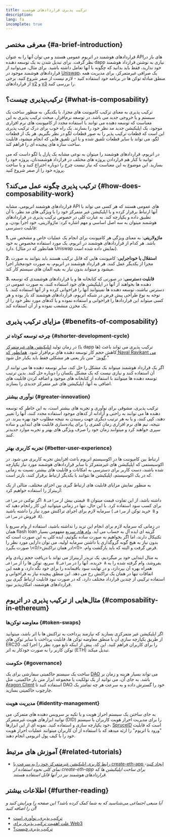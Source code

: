 ```yaml
---
title: ترکیب پذیری قراردادهای هوشمند
description:
lang: fa
incomplete: true
---
```


## معرفی مختصر {#a-brief-introduction}

قراردادهای هوشمند در اتریوم عمومی هستند و می توان آنها را به عنوان APIهای باز در نظر گرفت. برای تبدیل شدن به یک توسعه دهنده dapp نیازی به نوشتن قرارداد هوشمند خود ندارید، فقط باید بدانید که چگونه با آنها تعامل داشته باشید. برای مثال، می‌توانید از قراردادهای هوشمند موجود در [Uniswap](https://uniswap.exchange/swap)، یک صرافی غیرمتمرکز، برای مدیریت همه منطق مبادله توکن ها در برنامه خود استفاده کنید - لازم نیست از صفر شروع کنید. برخی از قراردادهای [v2](https://github.com/Uniswap/uniswap-v2-core/tree/master/contracts) و <a href="https://github.com/Uniswap/uniswap-v3-core/tree/main/contracts">v3</a> را بررسی کنید.

## ترکیب‌پذیری چیست؟ {#what-is-composability}

ترکیب پذیری به معنای ترکیب کامپوننت های مجزا، با یکدیگر، به منظور ساخت یک سیستم و یا خروجی جدید می باشد. در توسعه نرم‌افزار، مبحث ترکیب پذیری به این معناست که توسعه دهنده می توانند با استفاده مجدد از کامپوننت های نرم افزاری موجود، یک اپلیکیشن جدید مد نظر خود را بسازند. یک راه خوب برای درک ترکیب پذیری این است که قطعات ترکیب پذیر را به صور قطعات لگو در نظر بگیریم. هر یک از قطعات لگو، می تواند با سایر قطعات تلفیق شده و با این تلفیق هایی که انجام میشود، قابلیت ساخت سازه های پیچیده ای را فراهم کند.

در اتریوم، قراردادهای هوشمند را میتوان به نوعی مشابه یک پازل یا لگو داست که می توانید با کنار هم قراردادن پروژه های مختلف در قرارداد هوشمندتان، پروژه خود را بسازید. این موضوع به این معناست که نیاز نیست چرخ را دوباره اختراع کنید و یا ساخت پروژه خود را از صفر شروع کنید.

## ترکیب پذیری چگونه عمل می‌کند؟ {#how-does-composability-work}

قراردادهای هوشمند اتریومی، مشابه API های عمومی هستند که هر کسی می تواند با آنها ارتباط برقرار کرده و یا اپلیکیشن غیر متمرکز خود را با ویژگی های مد نظر، با آن تطبیق داده و یکپارچه کند. به عبارت کلی در خصوص ترکیب پذیری در قراردادهای هوشمند میتوان به سه اصل اساسی و مهم اشاره کرد: ماژولاریتی، خود اجرا بودن، و قابلیت دسترسی:

**1. ماژولاریتی**: به معنای ویژگی هر کامپوننت برای انجام یک عملیات خاص و مشخص می باشد. هر کدام از قراردادهای هوشمند در اتریوم، یک مورد استفاده مخصوص به خود دارد. (همانطور که در مثال Uniswap نمایش داده شده است).

**2. استقلال یا خوداجرایی**: کامپوننت هایی که قابل ترکیب هستند باید بتوانند به صورت مجزا از یکدیگر عمل کنند. هر قرارداد هوشمند در اتریوم، به صورت خودمختار اجرا میشود و میتواند بدون نیاز به بقیه المان های سیستم کار کند.

**3. قابلیت دسترسی**: در صورتی که کتابخانه ها و یا قراردادهای هوشمندی که توسعه دهنده ها بخواهند از آنها در اپلیکیشن های خود استفاده کنند، به صورت عمومی در دسترس نباشند، توسعه دهنده ها نمیتوانند آنها را فراخوانی کرده و از آنها استفاده کنند. با توجه به نوع طراحی پیش فرض در شبکه اتریوم، قراردادهای هوشمند کد باز بوده و هر کسی میتواند این قراردادها را فراخوانی و استفاده نموده و یا کدهای مورد نظر خود را از یک مخزن منشعب نموده و از آن استفاده کند.

## مزایای ترکیب پذیری {#benefits-of-composability}

### چرخه توسعه کوتاه تر {#shorter-development-cycle}

در زمان تولید [اپلیکیشن های غیرمتمرکز](/apps/#what-are-dapps) (یا dapp ها) ترکیب پذیری می تواند باعث کاهش حجم کار توسعه دهنده های نرم‌افزار شود. [همانطور که Naval Ravikant می گوید:](https://twitter.com/naval/status/1444366754650656770) "متن باز یعنی هر مشکلی فقط باید یکبار حل شود."

اگر یک قرارداد هوشمند میتواند یک مشکل را حل کند، سایر توسعه دهنده ها می توانند از آن استفاده کنند و نیازی نیست که یک مشکل یکسان را دوباره حل کنند. بدین ترتیب توسعه دهنده ها میتوانند با استفاده از کتابخانه های موجود و اضافه کردن قابلیت های اضافی به آنها، اپلیکیشن های غیر متمرکز جدیدی را بسازند.

### نوآوری بیشتر {#greater-innovation}

ترکیب پذیری، مشوقی برای نوآوری و تجربه های بیشتر است، به این خاطر که توسعه دهنده ها می توانند به راحتی و آزادانه از کدهای موجود استفاده مجدد کنند، آنها را تغییر دهند، کپی کنند، و یا به هر ترتیب دیگری جهت رسیدن به نتیجه مطلوب خود بهره ببرند. در نتیجه، تیم های نرم افزاری زمان کمتری را برای پیاده‌سازی قابلیت های ابتدایی و ساده سپری خواهند کرد و میتوانند زمان خود را صرف ویژگی های بهتر و تجربه موارد جدیدتر کنند.

### تجربه کاربری بهتر {#better-user-experience}

ارتباط بین کامپوننت ها در اکوسیستم اتریوم باعث افزایش تجربه کاربری می شود. در اکوسیستمی که اپلیکیشن های غیرمتمرکز با سایر قراردادهای هوشمند مورد نیاز یکپارچه شده باشند، دست کاربر برای دسترسی به امکانات و قابلیت های بیشتر، نسبت به زمانی که در یک اکوسیستم، اپلیکیشن ها نتوانند با یکدیگر ارتباط برقرار کنند، بازتر است.

به منظور نمایش مزایای قابلیت های ارتباط گیری بین اجزای مختلف، مثالی از یک آربیتراژ را استفاده خواهیم کرد:

اگر توکنی در `صرافی A` قیمتی بیش از `صرافی B` داشته باشد، از این تفاوت قیمت میتوان برای کسب سود استفاده کرد. با این حال، تنها در زمانی میتوانید این کار رانجام دهید که سرمایه لازم برای اجرای تراکنش مورد نیاز را داشته باشید ( خرید توکن از `صرافی B` و فروش در `صرافی A`).

در زمانی که سرمایه لازم برای انجام این ترید را نداشته باشید، استفاده از وام سریع یا همان flash loan گزینه ای ایده آل به حساب می آید. [وام های سریع](/defi/#flash-loans) مفهومی بسیار تکنیکال دارند، اما اگر بخواهیم به صورت ساده بگوئیم، ایده کلی به این صورت است که بدون نیاز به هیچ گونه گروگذاری یا داشتن سرمایه اولیه، می توان دارایی مورد نظر را قرض گرفت و البته که باید بازگشت وام، \<0>\در همان تراکنش\</0>\ صورت بگیرد.

به مثال ابتدایی خود بر میگردیم، یک تریدر آربیتراژ می تواند با دریافت حجم زیادی وام سریع، توکن ها را از `صرافی B` خریده، آنها را در `صرافی A` بفروشد، وام گرفته شده را به همراه بهره آن بپردازد، و در نهایت سود باقیمانده را برای خود نگه دارد، و همه این اتفاقات تنها در همان یک تراکنش رخ می دهد. این منطق پیچیده نیاز به فراخوانی و استفاده ترکیبی از چندین قرارداد مختلف دارد، که در صورت نبود قابلیت ارتباط گیری بین قراردادهای هوشمند، امکان‌پذیر نبود.

## مثال‌هایی از ترکیب پذیری در اتریوم {#composability-in-ethereum}

### معاوضه توکن‌ها {#token-swaps}

اگر اپلیکیشن غیر متمرکزی بسازید که نیازمند پرداخت به تراکنش ها با اتر باشد، میتوانید از طریق یکپارچه سازی آن با منطق معاوضه توکن ها، قابلیت پرداخت با سایر توکن های ERC20 را برای کاربران فراهم کنید. این کد، پیش از اینکه تابع مورد نظر را اجرا کند، توکن کاربر را به صورت خودکار به اتر (ETH) تبدیل میکند.

### حکومت {#governance}

ساخت یک سیستم حاکمیتی سفارشی برای یک [DAO](/dao/) می تواند بسیار هزینه و زمان بر باشد. به جای آن، می توانید از یک تولکیت یا مجموعه ابزار متن باز حاکمیتی، مثل [Aragon Client](https://client.aragon.org/) استفاده کنید تا DAO خود را گسترش داده و به سرعت هر چه تمامتر یک چارچوب حاکمیتی بسازید.

### مدیریت هویت {#identity-management}

به جای ساختن یک سیستم احراز هویت و یا تکیه بر سرویس دهنده های متمرکز، می توانید ابزارهای هویت غیرمتمرکز (DID) را برای مدیریت احراز هویت کاربران با سیستم خود یکپارچه سازی و استفاده کنید. نمونه ای از این ابزارها، [SpruceID](https://www.spruceid.com/) است که قابلیت "ورود با اتریوم" را ارئه میدهد که با استفاده از آن کاربران میتوانند عملیات احراز هویت خود را با کیف پول اتریومی انجام دهند.

## آموزش های مرتبط {#related-tutorials}

- [رابط کاربری اپلیکیشن غیرمتمرکز خود را به سرعت با create-eth-app ایجاد کنید](/developers/tutorials/kickstart-your-dapp-frontend-development-with-create-eth-app/)_- نمای کلی نحوه استفاده از create-eth-app برای ساخت اپلیکیشن ها که قراردادهای هوشمند نیز در آنها قابل استفاده هستند._

## اطلاعات بیشتر {#further-reading}

_آیا منبعی اجتماعی می‌شناسید که به شما کمک کرده باشد؟ این صفحه را ویرایش کنید و آن را اضافه کنید!_

- [ترکیب پذیری، نوآوری است](https://future.a16z.com/how-composability-unlocks-crypto-and-everything-else/)
- [علت اهمیت ترکیب پذیری برای Web3](https://hackernoon.com/why-composability-matters-for-web3)
- [ترکیب پذیری چیست؟](https://blog.aragon.org/what-is-composability/#:~:text=Aragon,connect%20to%20every%20other%20piece.)
